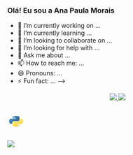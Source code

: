 ### Olá! Eu sou a Ana Paula Morais

- 🔭 I’m currently working on ...
- 🌱 I’m currently learning ...
- 👯 I’m looking to collaborate on ...
- 🤔 I’m looking for help with ...
- 💬 Ask me about ...
- 📫 How to reach me: ...
- 😄 Pronouns: ...
- ⚡ Fun fact: ...
-->
<div align="center">
  <a href="https://github.com/AnaPaula-Morais">
  <img height="180em" src="https://github-readme-stats.vercel.app/api?username=AnaPaula-Morais&show_icons=true&theme=dracula&include_all_commits=true&count_private=true"/>
  <img height="180em" src="https://github-readme-stats.vercel.app/api/top-langs/?username=AnaPaula-Morais&layout=compact&langs_count=7&theme=dracula"/>
</div>
  
  ##
  
  <img align="center" alt="Exercicios-Curso-em-video-Python" height="30" width="40" src="https://raw.githubusercontent.com/devicons/devicon/master/icons/python/python-original.svg">

  ##
  
  <div> 
    <a href="https://www.linkedin.com/in/ana-paula-de-almeida-p-morais-10998a104/" target="_blank"><img src="https://img.shields.io/badge/-LinkedIn-%230077B5?style=for-the-badge&logo=linkedin&logoColor=white" target="_blank"></a>
    
  </div>
